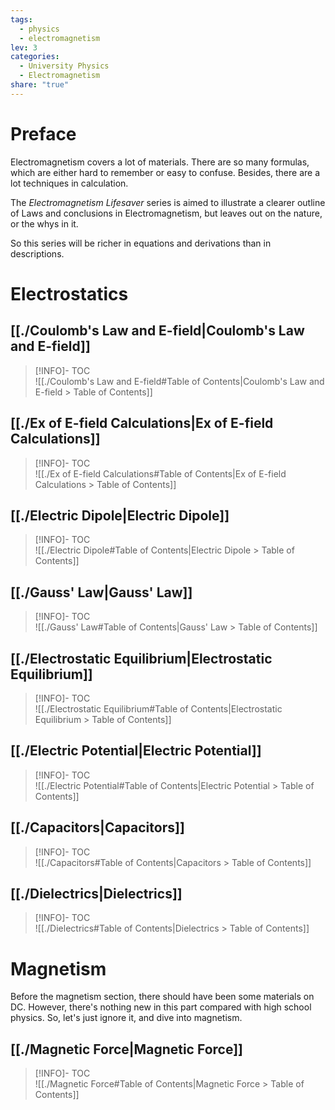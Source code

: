 ```yaml
---  
tags:  
  - physics  
  - electromagnetism  
lev: 3  
categories:  
  - University Physics  
  - Electromagnetism  
share: "true"  
---  
```

  
  
# Preface  
  
Electromagnetism covers a lot of materials. There are so many formulas, which are either hard to remember or easy to confuse. Besides, there are a lot techniques in calculation.   
  
The *Electromagnetism Lifesaver* series is aimed to illustrate a clearer outline of Laws and conclusions in Electromagnetism, but leaves out on the nature, or the whys in it.   
  
So this series will be richer in equations and derivations than in descriptions.  
# Electrostatics  
  
## [[./Coulomb's Law and E-field|Coulomb's Law and E-field]]  
  
>[!INFO]- TOC  
>![[./Coulomb's Law and E-field#Table of Contents|Coulomb's Law and E-field > Table of Contents]]  
  
## [[./Ex of E-field Calculations|Ex of E-field Calculations]]  
  
>[!INFO]- TOC  
>![[./Ex of E-field Calculations#Table of Contents|Ex of E-field Calculations > Table of Contents]]  
  
## [[./Electric Dipole|Electric Dipole]]  
  
>[!INFO]- TOC  
>![[./Electric Dipole#Table of Contents|Electric Dipole > Table of Contents]]  
  
## [[./Gauss' Law|Gauss' Law]]  
  
>[!INFO]- TOC  
>![[./Gauss' Law#Table of Contents|Gauss' Law > Table of Contents]]  
  
## [[./Electrostatic Equilibrium|Electrostatic Equilibrium]]  
  
>[!INFO]- TOC  
>![[./Electrostatic Equilibrium#Table of Contents|Electrostatic Equilibrium > Table of Contents]]  
  
  
## [[./Electric Potential|Electric Potential]]  
  
>[!INFO]- TOC  
>![[./Electric Potential#Table of Contents|Electric Potential > Table of Contents]]  
  
## [[./Capacitors|Capacitors]]  
  
>[!INFO]- TOC  
>![[./Capacitors#Table of Contents|Capacitors > Table of Contents]]  
  
## [[./Dielectrics|Dielectrics]]  
  
>[!INFO]- TOC  
>![[./Dielectrics#Table of Contents|Dielectrics > Table of Contents]]  
  
# Magnetism  
  
Before the magnetism section, there should have been some materials on DC. However, there's nothing new in this part compared with high school physics. So, let's just ignore it, and dive into magnetism.  
  
## [[./Magnetic Force|Magnetic Force]]  
  
>[!INFO]- TOC  
>![[./Magnetic Force#Table of Contents|Magnetic Force > Table of Contents]]  
  
